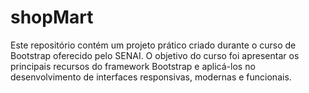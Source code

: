 # shopMart
Este repositório contém um projeto prático criado durante o curso de Bootstrap oferecido pelo SENAI. O objetivo do curso foi apresentar os principais recursos do framework Bootstrap e aplicá-los no desenvolvimento de interfaces responsivas, modernas e funcionais.
